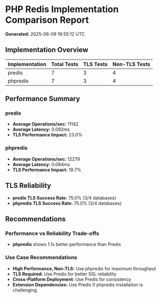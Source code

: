 # PHP Redis Implementation Comparison Report

**Generated:** 2025-06-09 18:55:12 UTC

## Implementation Overview

| Implementation | Total Tests | TLS Tests | Non-TLS Tests |
|---|---|---|---|
| predis | 7 | 3 | 4 |
| phpredis | 7 | 3 | 4 |

## Performance Summary

### predis
- **Average Operations/sec:** 11142
- **Average Latency:** 0.092ms
- **TLS Performance Impact:** 23.0%

### phpredis
- **Average Operations/sec:** 12279
- **Average Latency:** 0.084ms
- **TLS Performance Impact:** 19.7%

## TLS Reliability

- **predis TLS Success Rate:** 75.0% (3/4 databases)
- **phpredis TLS Success Rate:** 75.0% (3/4 databases)

## Recommendations

### Performance vs Reliability Trade-offs

- **phpredis** shows 1.1x better performance than Predis

### Use Case Recommendations

- **High Performance, Non-TLS:** Use phpredis for maximum throughput
- **TLS Required:** Use Predis for better SSL reliability
- **Cross-Platform Deployment:** Use Predis for consistency
- **Extension Dependencies:** Use Predis if phpredis installation is challenging
